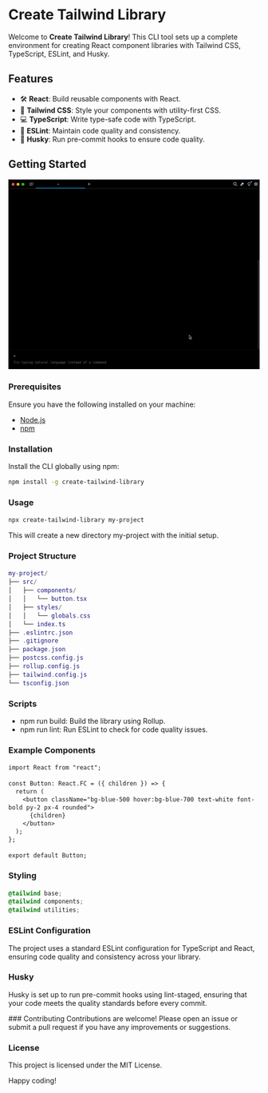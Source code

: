 # Create Tailwind Library

Welcome to **Create Tailwind Library**! This CLI tool sets up a complete environment for creating React component libraries with Tailwind CSS, TypeScript, ESLint, and Husky.

## Features

- 🛠️ **React**: Build reusable components with React.
- 🎨 **Tailwind CSS**: Style your components with utility-first CSS.
- 💻 **TypeScript**: Write type-safe code with TypeScript.
- 📏 **ESLint**: Maintain code quality and consistency.
- 🐶 **Husky**: Run pre-commit hooks to ensure code quality.

## Getting Started

![Vista previa del video](assets/video.gif)

### Prerequisites

Ensure you have the following installed on your machine:

- [Node.js](https://nodejs.org/)
- [npm](https://www.npmjs.com/)

### Installation

Install the CLI globally using npm:

```bash
npm install -g create-tailwind-library
```

### Usage

```bash
npx create-tailwind-library my-project
```

This will create a new directory my-project with the initial setup.

### Project Structure

```lua
my-project/
├── src/
│   ├── components/
│   │   └── button.tsx
│   ├── styles/
│   │   └── globals.css
│   └── index.ts
├── .eslintrc.json
├── .gitignore
├── package.json
├── postcss.config.js
├── rollup.config.js
├── tailwind.config.js
└── tsconfig.json
```

### Scripts

- npm run build: Build the library using Rollup.
- npm run lint: Run ESLint to check for code quality issues.

### Example Components

```tsx
import React from "react";

const Button: React.FC = ({ children }) => {
  return (
    <button className="bg-blue-500 hover:bg-blue-700 text-white font-bold py-2 px-4 rounded">
      {children}
    </button>
  );
};

export default Button;
```

### Styling

```css
@tailwind base;
@tailwind components;
@tailwind utilities;
```

### ESLint Configuration

The project uses a standard ESLint configuration for TypeScript and React, ensuring code quality and consistency across your library.

### Husky

Husky is set up to run pre-commit hooks using lint-staged, ensuring that your code meets the quality standards before every commit.

### Contributing
Contributions are welcome! Please open an issue or submit a pull request if you have any improvements or suggestions.

### License

This project is licensed under the MIT License.

Happy coding!
